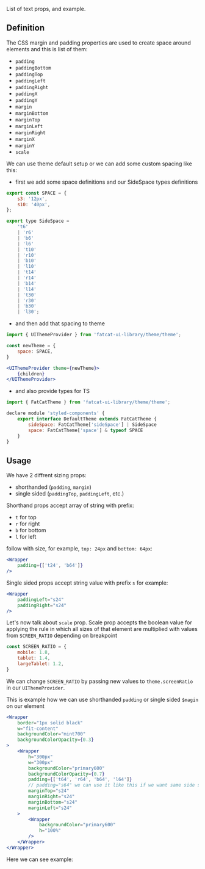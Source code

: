 List of text props, and example.

## 	Definition

The CSS margin and padding properties are used to create space around elements and this is list of them:

- `padding`
- `paddingBottom`
- `paddingTop`
- `paddingLeft`
- `paddingRight`
- `paddingX`
- `paddingY`
- `margin`
- `marginBottom`
- `marginTop`
- `marginLeft`
- `marginRight`
- `marginX`
- `marginY`
- `scale`

We can use theme default setup or we can add some custom spacing like this:

- first we add some space definitions and our SideSpace types definitions

```jsx
export const SPACE = {
	s3: '12px',
	s10: '40px',
};

export type SideSpace =
	't6'
	| 'r6'
	| 'b6'
	| 'l6'
	| 't10'
	| 'r10'
	| 'b10'
	| 'l10'
	| 't14'
	| 'r14'
	| 'b14'
	| 'l14'
	| 't30'
	| 'r30'
	| 'b30'
	| 'l30';
```
- and then add that spacing to theme

```jsx
import { UIThemeProvider } from 'fatcat-ui-library/theme/theme';

const newTheme = {
	space: SPACE,
}

<UIThemeProvider theme={newTheme}>
	{children}
</UIThemeProvider>
```

- and also provide types for TS

```jsx
import { FatCatTheme } from 'fatcat-ui-library/theme/theme';

declare module 'styled-components' {
	export interface DefaultTheme extends FatCatTheme {
		sideSpace: FatCatTheme['sideSpace'] | SideSpace
		space: FatCatTheme['space'] & typeof SPACE
	}
}
```

## Usage 
We have 2 diffrent sizing props:
- shorthanded (`padding`, `margin`)
- single sided (`paddingTop`, `paddingLeft`, etc.)

Shorthand props accept array of string with prefix:
- `t` for top
- `r` for right
- `b` for bottom
- `l` for left

follow with size, for example, `top: 24px` and `bottom: 64px`:

```jsx
<Wrapper
	padding={['t24', 'b64']}
/>
```

Single sided props accept string value with prefix `s` for example:

```jsx
<Wrapper
	paddingLeft="s24"
	paddingRight="s24"
/>
```

Let's now talk about `scale` prop. Scale prop accepts the boolean value for applying the rule in which all sizes of that element are multiplied with values from `SCREEN_RATIO` depending on breakpoint

```jsx
const SCREEN_RATIO = {
	mobile: 1.8,
	tablet: 1.4,
	largeTablet: 1.2,
}
```
We can change `SCREEN_RATIO` by passing new values to `theme.screenRatio` in our `UIThemeProvider`.

This is example how we can use shorthanded `padding` or single sided `$magin` on our element

```jsx
<Wrapper
	border="1px solid black"
	w="fit-content"
	backgroundColor="mint700"
	backgroundColorOpacity={0.3}
>
	<Wrapper
		h="300px"
		w="300px"
		backgroundColor="primary600"
		backgroundColorOpacity={0.7}
		padding={['t64', 'r64', 'b64', 'l64']}
		// padding="s64" we can use it like this if we want same side sizes
		marginTop="s24"
		marginRight="s24"
		marginBottom="s24"
		marginLeft="s24"
	>
		<Wrapper
			backgroundColor="primary600"
			h="100%"
		/>
	</Wrapper>
</Wrapper>
```

Here we can see example:
